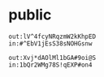 # public
    out:lV^4fcyNRqzmW2kKhpED
    in:#^EbV1jEsS38sNOHGsnw

    out:Xvj*dAOlMl1bGA#9oi@S
    in:1bQr2WMg78S!qEXP#on4
